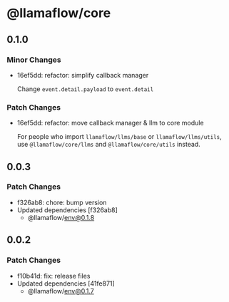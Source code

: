 # @llamaflow/core

## 0.1.0

### Minor Changes

- 16ef5dd: refactor: simplify callback manager

  Change `event.detail.payload` to `event.detail`

### Patch Changes

- 16ef5dd: refactor: move callback manager & llm to core module

  For people who import `llamaflow/llms/base` or `llamaflow/llms/utils`,
  use `@llamaflow/core/llms` and `@llamaflow/core/utils` instead.

## 0.0.3

### Patch Changes

- f326ab8: chore: bump version
- Updated dependencies [f326ab8]
  - @llamaflow/env@0.1.8

## 0.0.2

### Patch Changes

- f10b41d: fix: release files
- Updated dependencies [41fe871]
  - @llamaflow/env@0.1.7
